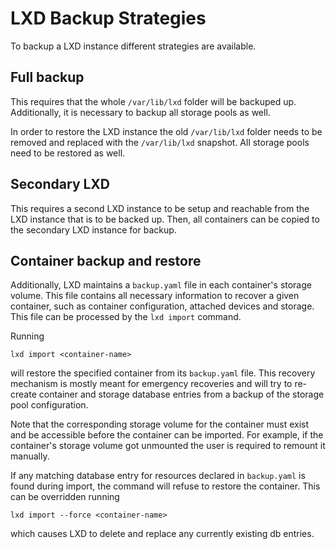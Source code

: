# LXD Backup Strategies

To backup a LXD instance different strategies are available.

## Full backup
This requires that the whole `/var/lib/lxd` folder will be backuped up.
Additionally, it is necessary to backup all storage pools as well.

In order to restore the LXD instance the old `/var/lib/lxd` folder needs to be
removed and replaced with the `/var/lib/lxd` snapshot. All storage pools
need to be restored as well.

## Secondary LXD
This requires a second LXD instance to be setup and reachable from the LXD
instance that is to be backed up. Then, all containers can be copied to the
secondary LXD instance for backup.

## Container backup and restore
Additionally, LXD maintains a `backup.yaml` file in each container's storage
volume. This file contains all necessary information to recover a given
container, such as container configuration, attached devices and storage.
This file can be processed by the `lxd import` command.

Running

```
lxd import <container-name>
```

will restore the specified container from its `backup.yaml` file.  This
recovery mechanism is mostly meant for emergency recoveries and will try to
re-create container and storage database entries from a backup of the storage
pool configuration.

Note that the corresponding storage volume for the container must exist and be
accessible before the container can be imported.  For example, if the
container's storage volume got unmounted the user is required to remount it
manually.

If any matching database entry for resources declared in `backup.yaml` is found
during import, the command will refuse to restore the container.  This can be
overridden running

```
lxd import --force <container-name>
```

which causes LXD to delete and replace any currently existing db entries.
